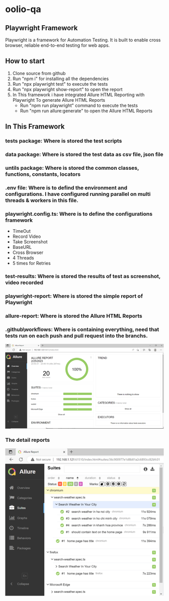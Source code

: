 # oolio-qa
## Playwright Framework
Playwright is a framework for Automation Testing. It is built to enable cross browser, reliable end-to-end testing for web apps.

## How to start

1. Clone source from github
2. Run "npm i" for installing all the dependencies
3. Run "npx playwright test" to execute the tests
4. Run "npx playwright show-report" to open the report
5. In This framework i have integrated Allure HTML Reporting with Playwright
   To generate Allure HTML Reports
   - Run "npm run playwright" command to execute the tests
   - Run "npm run allure:generate" to open the Allure HTML Reports

## In This Framework

### tests package: Where is stored the test scripts
### data package: Where is stored the test data as csv file, json file
### untils package: Where is stored the common classes, functions, constants, locators
### .env file: Where is to defind the environment and configurations. I have configured running parallel on multi threads & workers in this file.
### playwright.config.ts: Where is to define the configurations framework
   - TimeOut
   - Record Video
   - Take Screenshot
   - BaseURL
   - Cross Browser
   - 4 Threads
   - 5 times for Retries
### test-results: Where is stored the results of test as screenshot, video recorded
### playwright-report: Where is stored the simple report of Playwright
### allure-report: Where is stored the Allure HTML Reports
### .github\workflows: Where is containing everything, need that tests run on each push and pull request into the branchs.

![Image](allure.PNG)

### The detail reports
![Image](detail.PNG)

